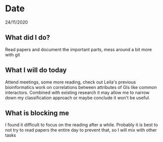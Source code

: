 # Date 
24/11/2020
## **What did I do?**
Read papers and document the important parts, mess around a bit more with git
## **What I will do today**
Attend meetings, some more reading, check out Leila's previous bioinformatics work on correlations between attributes of GIs like common interactors. Combined with existing research it may allow me to narrow down my classification approach or maybe conclude it won't be useful.
## **What is blocking me**
I found it difficult to focus on the reading after a while. Probably it is best to not try to read papers the entire day to prevent that, so I will mix with other tasks 